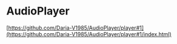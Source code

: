 # AudioPlayer

[https://github.com/Daria-V1985/AudioPlayer/player#1](https://github.com/Daria-V1985/AudioPlayer/player#1/index.html)